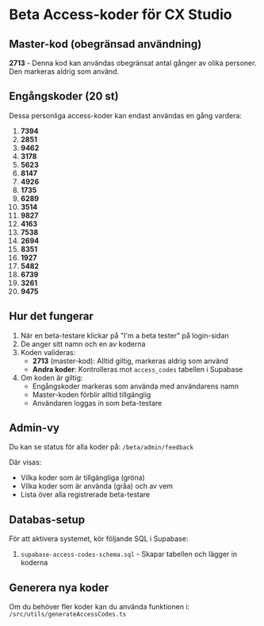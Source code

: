 # Beta Access-koder för CX Studio

## Master-kod (obegränsad användning)

**2713** - Denna kod kan användas obegränsat antal gånger av olika personer. Den markeras aldrig som använd.

## Engångskoder (20 st)

Dessa personliga access-koder kan endast användas en gång vardera:

1. **7394**
2. **2851**
3. **9462**
4. **3178**
5. **5623**
6. **8147**
7. **4926**
8. **1735**
9. **6289**
10. **3514**
11. **9827**
12. **4163**
13. **7538**
14. **2694**
15. **8351**
16. **1927**
17. **5482**
18. **6739**
19. **3261**
20. **9475**

## Hur det fungerar

1. När en beta-testare klickar på "I'm a beta tester" på login-sidan
2. De anger sitt namn och en av koderna
3. Koden valideras:
   - **2713** (master-kod): Alltid giltig, markeras aldrig som använd
   - **Andra koder**: Kontrolleras mot `access_codes` tabellen i Supabase
4. Om koden är giltig:
   - Engångskoder markeras som använda med användarens namn
   - Master-koden förblir alltid tillgänglig
   - Användaren loggas in som beta-testare

## Admin-vy

Du kan se status för alla koder på:
`/beta/admin/feedback`

Där visas:
- Vilka koder som är tillgängliga (gröna)
- Vilka koder som är använda (gråa) och av vem
- Lista över alla registrerade beta-testare

## Databas-setup

För att aktivera systemet, kör följande SQL i Supabase:
1. `supabase-access-codes-schema.sql` - Skapar tabellen och lägger in koderna

## Generera nya koder

Om du behöver fler koder kan du använda funktionen i:
`/src/utils/generateAccessCodes.ts`